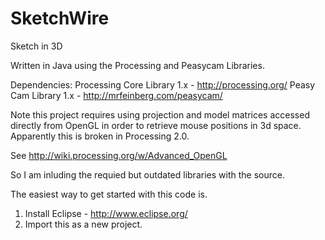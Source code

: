 SketchWire
==========

Sketch in 3D

Written in Java using the Processing and Peasycam Libraries.

Dependencies:
Processing Core Library 1.x - http://processing.org/
Peasy Cam Library 1.x - http://mrfeinberg.com/peasycam/

Note this project requires using projection and model matrices accessed directly from OpenGL in order to retrieve mouse positions in 3d space. Apparently this is broken in Processing 2.0. 

See http://wiki.processing.org/w/Advanced_OpenGL

So I am inluding the requied but outdated libraries with the source.

The easiest way to get started with this code is.

1. Install Eclipse - http://www.eclipse.org/
2. Import this as a new project.